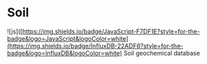 # Soil
![js]([https://img.shields.io/badge/JavaScript-F7DF1E?style=for-the-badge&logo=JavaScript&logoColor=white](https://img.shields.io/badge/InfluxDB-22ADF6?style=for-the-badge&logo=InfluxDB&logoColor=white)
Soil geochemical database
